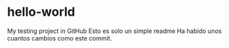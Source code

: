 # hello-world
My testing project in GitHub
Esto es solo un simple readme
Ha habido unos cuantos cambios como este commit.
